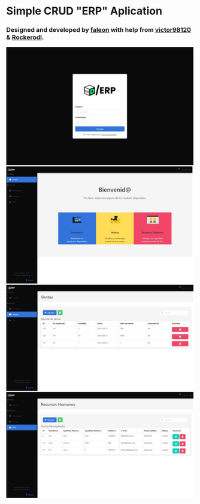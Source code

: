 
# Simple CRUD "ERP" Aplication

### Designed and developed by **[faleon](https://github.com/fal3on)** with help from [victor98120](https://github.com/victor98120) & [Rockerodl](https://github.com/Rockerodl).

<img src="assets/img/ERPReference/1.jpeg" width="500">
<img src="assets/img/ERPReference/2.jpeg" width="500">
<img src="assets/img/ERPReference/4.jpeg" width="500">
<img src="assets/img/ERPReference/5.jpeg" width="500">